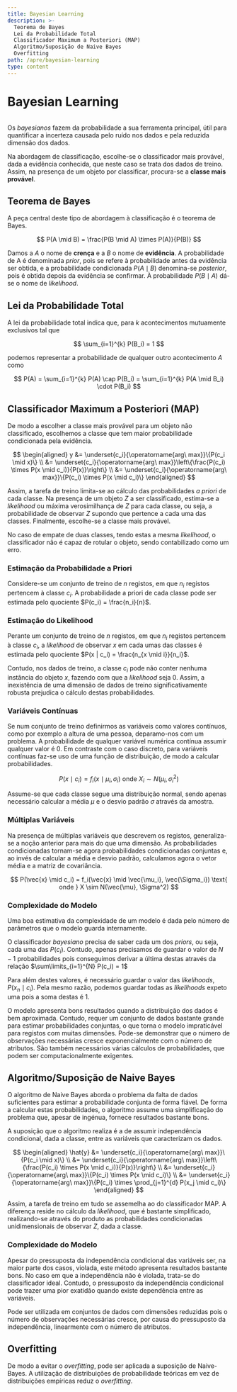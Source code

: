 ```yaml
---
title: Bayesian Learning
description: >-
  Teorema de Bayes
  Lei da Probabilidade Total
  Classificador Maximum a Posteriori (MAP)
  Algoritmo/Suposição de Naive Bayes
  Overfitting
path: /apre/bayesian-learning
type: content
---
```


# Bayesian Learning

```toc

```

Os _bayesianos_ fazem da probabilidade a sua ferramenta principal, útil para
quantificar a incerteza causada pelo ruído nos dados e pela reduzida dimensão
dos dados.

Na abordagem de classificação, escolhe-se o classificador mais provável, dada a
evidência conhecida, que neste caso se trata dos dados de treino. Assim, na
presença de um objeto por classificar, procura-se a **classe mais provável**.

## Teorema de Bayes

A peça central deste tipo de abordagem à classificação é o teorema de Bayes.

$$
P(A \mid B) = \frac{P(B \mid A) \times P(A)}{P(B)}
$$

Damos a $A$ o nome de **crença** e a $B$ o nome de **evidência**. A
probabilidade de A é denominada _prior_, pois se refere à probabilidade antes
da evidência ser obtida, e a probabilidade condicionada $P(A \mid B)$
denomina-se _posterior_, pois é obtida depois da evidência se confirmar. À
probabilidade $P(B \mid A)$ dá-se o nome de _likelihood_.

## Lei da Probabilidade Total

A lei da probabilidade total indica que, para $k$ acontecimentos mutuamente
exclusivos tal que

$$
\sum_{i=1}^{k} P(B_i) = 1
$$

podemos representar a probabilidade de qualquer outro acontecimento $A$ como

$$
P(A) = \sum_{i=1}^{k} P(A) \cap P(B_i) = \sum_{i=1}^{k} P(A \mid B_i) \cdot P(B_i)
$$

## Classificador Maximum a Posteriori (MAP)

De modo a escolher a classe mais provável para um objeto não classificado,
escolhemos a classe que tem maior probabilidade condicionada pela evidência.

$$
\begin{aligned}
y &= \underset{c_i}{\operatorname{arg\ max}}\{P(c_i \mid x)\} \\
  &= \underset{c_i}{\operatorname{arg\ max}}\left\{\frac{P(c_i) \times P(x \mid c_i)}{P(x)}\right\} \\
  &= \underset{c_i}{\operatorname{arg\ max}}\{P(c_i) \times P(x \mid c_i)\}
\end{aligned}
$$

Assim, a tarefa de treino limita-se ao cálculo das probabilidades _a priori_ de
cada classe. Na presença de um objeto $Z$ a ser classificado, estima-se a
_likelihood_ ou máxima verosimilhança de $Z$ para cada classe, ou seja, a
probabilidade de observar $Z$ supondo que pertence a cada uma das classes.
Finalmente, escolhe-se a classe mais provável.

No caso de empate de duas classes, tendo estas a mesma _likelihood_, o
classificador não é capaz de rotular o objeto, sendo contabilizado como um
erro.

### Estimação da Probabilidade a Priori

Considere-se um conjunto de treino de $n$ registos, em que $n_i$ registos
pertencem à classe $c_i$. A probabilidade a priori de cada classe pode ser
estimada pelo quociente $P(c_i) = \frac{n_i}{n}$.

### Estimação do Likelihood

Perante um conjunto de treino de $n$ registos, em que $n_i$ registos pertencem
à classe $c_i$, a _likelihood_ de observar $x$ em cada umas das classes é
estimada pelo quociente $P(x | c_i) = \frac{n_{x \mid i}}{n_i}$.

Contudo, nos dados de treino, a classe $c_i$ pode não conter nenhuma instância
do objeto $x$, fazendo com que a _likelihood_ seja 0. Assim, a inexistência de
uma dimensão de dados de treino significativamente robusta prejudica o cálculo
destas probabilidades.

### Variáveis Contínuas

Se num conjunto de treino definirmos as variáveis como valores contínuos, como
por exemplo a altura de uma pessoa, deparamo-nos com um problema. A
probabilidade de qualquer variável numérica contínua assumir qualquer valor é 0. Em contraste com o caso discreto, para variáveis contínuas faz-se uso de uma
função de distribuição, de modo a calcular probabilidades.

$$
P(x \mid c_i) = f_i(x \mid \mu_i, \sigma_i) \text{ onde } X_i \sim N(\mu_i, \sigma_i^2)
$$

Assume-se que cada classe segue uma distribuição normal, sendo apenas
necessário calcular a média $\mu$ e o desvio padrão $\sigma$ através da
amostra.

### Múltiplas Variáveis

Na presença de múltiplas variáveis que descrevem os registos, generaliza-se a
noção anterior para mais do que uma dimensão. As probabilidades condicionadas
tornam-se agora probabilidades condicionadas conjuntas e, ao invés de calcular
a média e desvio padrão, calculamos agora o vetor média e a matriz de
covariância.

$$
P(\vec{x} \mid c_i) = f_i(\vec{x} \mid \vec{\mu_i}, \vec{\Sigma_i}) \text{ onde } X \sim N(\vec{\mu}, \Sigma^2)
$$

### Complexidade do Modelo

Uma boa estimativa da complexidade de um modelo é dada pelo número de
parâmetros que o modelo guarda internamente.

O classificador _bayesiano_ precisa de saber cada um dos _priors_, ou seja,
cada uma das $P(c_i)$. Contudo, apenas precisamos de guardar o valor de $N-1$
probabilidades pois conseguimos derivar a última destas através da relação
$\sum\limits_{i=1}^{N} P(c_i) = 1$

Para além destes valores, é necessário guardar o valor das _likelihoods_,
$P(x_n \mid c_i)$. Pela mesmo razão, podemos guardar todas as _likelihoods_
expeto uma pois a soma destas é 1.

O modelo apresenta bons resultados quando a distribuição dos dados é bem
aproximada. Contudo, requer um conjunto de dados bastante grande para estimar
probabilidades conjuntas, o que torna o modelo impraticável para registos com
muitas dimensões. Pode-se demonstrar que o número de observações necessárias
cresce exponencialmente com o número de atributos. São também necessários
várias cálculos de probabilidades, que podem ser computacionalmente exigentes.

## Algoritmo/Suposição de Naive Bayes

O algoritmo de Naive Bayes aborda o problema da falta de dados suficientes para
estimar a probabilidade conjunta de forma fiável. De forma a calcular estas
probabilidades, o algoritmo assume uma simplificação do problema que, apesar de
ingénua, fornece resultados bastante bons.

A suposição que o algoritmo realiza é a de assumir independência condicional,
dada a classe, entre as variáveis que caracterizam os dados.

$$
\begin{aligned}
\hat{y} &= \underset{c_i}{\operatorname{arg\ max}}\{P(c_i \mid x)\} \\
        &= \underset{c_i}{\operatorname{arg\ max}}\left\{\frac{P(c_i) \times P(x \mid c_i)}{P(x)}\right\} \\
        &= \underset{c_i}{\operatorname{arg\ max}}\{P(c_i) \times P(x \mid c_i)\} \\
        &= \underset{c_i}{\operatorname{arg\ max}}\{P(c_i) \times \prod_{j=1}^{d} P(x_j \mid c_i)\}
\end{aligned}
$$

Assim, a tarefa de treino em tudo se assemelha ao do classificador MAP. A
diferença reside no cálculo da _likelihood_, que é bastante simplificado,
realizando-se através do produto as probabilidades condicionadas
unidimensionais de observar $Z$, dada a classe.

### Complexidade do Modelo

Apesar do pressuposta da independência condicional das variáveis ser, na maior
parte dos casos, violada, este método apresenta resultados bastante bons. No
caso em que a independência não é violada, trata-se do classificador ideal.
Contudo, o pressuposto da independência condicional pode trazer uma pior
exatidão quando existe dependência entre as variáveis.

Pode ser utilizada em conjuntos de dados com dimensões reduzidas pois o número
de observações necessárias cresce, por causa do pressuposto da independência,
linearmente com o número de atributos.

## Overfitting

De modo a evitar o _overfitting_, pode ser aplicada a suposição de Naive-Bayes.
A utilização de distribuições de probabilidade teóricas em vez de distribuições
empíricas reduz o _overfitting_.
